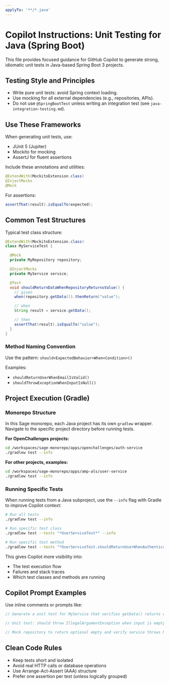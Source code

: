 ```yaml
---
applyTo: '**/*.java'
---
```


# Copilot Instructions: Unit Testing for Java (Spring Boot)

This file provides focused guidance for GitHub Copilot to generate strong, idiomatic unit tests in Java-based Spring Boot 3 projects.

## Testing Style and Principles

- Write pure unit tests: avoid Spring context loading.
- Use mocking for all external dependencies (e.g., repositories, APIs).
- Do not use `@SpringBootTest` unless writing an integration test (see `java-integration-testing.md`).

## Use These Frameworks

When generating unit tests, use:

- JUnit 5 (Jupiter)
- Mockito for mocking
- AssertJ for fluent assertions

Include these annotations and utilities:

```java
@ExtendWith(MockitoExtension.class)
@InjectMocks
@Mock
```

For assertions:

```java
assertThat(result).isEqualTo(expected);
```

## Common Test Structures

Typical test class structure:

```java
@ExtendWith(MockitoExtension.class)
class MyServiceTest {

  @Mock
  private MyRepository repository;

  @InjectMocks
  private MyService service;

  @Test
  void shouldReturnDataWhenRepositoryReturnsValue() {
    // given
    when(repository.getData()).thenReturn("value");

    // when
    String result = service.getData();

    // then
    assertThat(result).isEqualTo("value");
  }
}

```

### Method Naming Convention

Use the pattern: `should<ExpectedBehavior>When<Condition>()`

Examples:

- `shouldReturnUserWhenEmailIsValid()`
- `shouldThrowExceptionWhenInputIsNull()`

## Project Execution (Gradle)

### Monorepo Structure

In this Sage monorepo, each Java project has its own `gradlew` wrapper. Navigate to the specific project directory before running tests.

**For OpenChallenges projects:**

```bash
cd /workspaces/sage-monorepo/apps/openchallenges/auth-service
./gradlew test --info
```

**For other projects, examples:**

```bash
cd /workspaces/sage-monorepo/apps/amp-als/user-service
./gradlew test --info
```

### Running Specific Tests

When running tests from a Java subproject, use the `--info` flag with Gradle to improve Copilot context:

```bash
# Run all tests
./gradlew test --info

# Run specific test class
./gradlew test --tests "*UserServiceTest*" --info

# Run specific test method
./gradlew test --tests "*UserServiceTest.shouldReturnUserWhenAuthenticationIsSuccessful*" --info
```

This gives Copilot more visibility into:

- The test execution flow
- Failures and stack traces
- Which test classes and methods are running

## Copilot Prompt Examples

Use inline comments or prompts like:

```java
// Generate a unit test for MyService that verifies getData() returns expected value when repository provides it

```

```java
// Unit test: should throw IllegalArgumentException when input is empty

```

```java
// Mock repository to return optional empty and verify service throws NotFoundException

```

## Clean Code Rules

- Keep tests short and isolated
- Avoid real HTTP calls or database operations
- Use Arrange-Act-Assert (AAA) structure
- Prefer one assertion per test (unless logically grouped)
